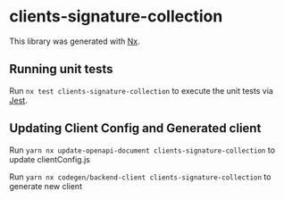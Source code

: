 # clients-signature-collection

This library was generated with [Nx](https://nx.dev).

## Running unit tests

Run `nx test clients-signature-collection` to execute the unit tests via [Jest](https://jestjs.io).

## Updating Client Config and Generated client

Run `yarn nx update-openapi-document clients-signature-collection` to update clientConfig.js

Run `yarn nx codegen/backend-client clients-signature-collection` to generate new client